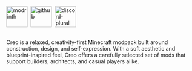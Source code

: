 <div style="display: flex; gap: 8px; align-items: center;">
  <a href="https://modrinth.com/project/creo" target="_blank" rel="noopener noreferrer">
    <img alt="modrinth" height="56" src="https://cdn.jsdelivr.net/npm/@intergrav/devins-badges@3/assets/cozy/available/modrinth_vector.svg">
  </a>
  <a href="https://github.com/BondiBen/creo" target="_blank" rel="noopener noreferrer">
    <img alt="github" height="56" src="https://cdn.jsdelivr.net/npm/@intergrav/devins-badges@3/assets/cozy/available/github_vector.svg">
  </a>
  <a href="https://discord.gg/jvD3SywZee" target="_blank" rel="noopener noreferrer">
    <img alt="discord-plural" height="56" src="https://cdn.jsdelivr.net/npm/@intergrav/devins-badges@3/assets/cozy/social/discord-plural_vector.svg">
  </a>
</div>

<br>

<p>
Creo is a relaxed, creativity-first Minecraft modpack built around construction, design, and self-expression. With a soft aesthetic and blueprint-inspired feel, Creo offers a carefully selected set of mods that support builders, architects, and casual players alike.
</p>
